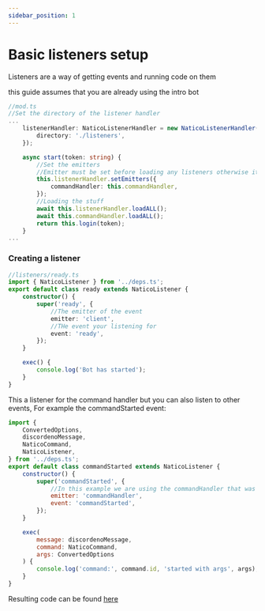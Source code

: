 ```yaml
---
sidebar_position: 1
---
```


# Basic listeners setup

Listeners are a way of getting events and running code on them

this guide assumes that you are already using the intro bot

```ts
//mod.ts
//Set the directory of the listener handler
...
	listenerHandler: NaticoListenerHandler = new NaticoListenerHandler(this, {
		directory: './listeners',
	});

	async start(token: string) {
        //Set the emitters
        //Emitter must be set before loading any listeners otherwise it will cause errors
		this.listenerHandler.setEmitters({
			commandHandler: this.commandHandler,
		});
        //Loading the stuff
		await this.listenerHandler.loadALL();
		await this.commandHandler.loadALL();
		return this.login(token);
	}
...

```

### Creating a listener

```ts
//listeners/ready.ts
import { NaticoListener } from '../deps.ts';
export default class ready extends NaticoListener {
	constructor() {
		super('ready', {
			//The emitter of the event
			emitter: 'client',
			//THe event your listening for
			event: 'ready',
		});
	}

	exec() {
		console.log('Bot has started');
	}
}
```

This a listener for the command handler but you can also listen to other events, For example the commandStarted event:

```js
import {
	ConvertedOptions,
	discordenoMessage,
	NaticoCommand,
	NaticoListener,
} from '../deps.ts';
export default class commandStarted extends NaticoListener {
	constructor() {
		super('commandStarted', {
			//In this example we are using the commandHandler that was specified in the mod.ts
			emitter: 'commandHandler',
			event: 'commandStarted',
		});
	}

	exec(
		message: discordenoMessage,
		command: NaticoCommand,
		args: ConvertedOptions
	) {
		console.log('command:', command.id, 'started with args', args);
	}
}
```

Resulting code can be found [here](https://github.com/naticoo/examplebot/tree/main/basic-listeners)
